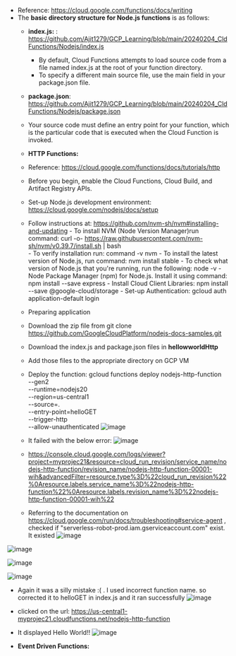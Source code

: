  - Reference: https://cloud.google.com/functions/docs/writing
 - The **basic directory structure for Node.js functions** is as follows:
   - **index.js:** : https://github.com/Ajit1279/GCP_Learning/blob/main/20240204_CldFunctions/Nodejs/index.js
     - By default, Cloud Functions attempts to load source code from a file named index.js at the root of your function directory.
     - To specify a different main source file, use the main field in your package.json file.
   - **package.json**: https://github.com/Ajit1279/GCP_Learning/blob/main/20240204_CldFunctions/Nodejs/package.json

   - Your source code must define an entry point for your function, which is the particular code that is executed when the Cloud Function is invoked.
    - **HTTP Functions:** 
     -  Reference: https://cloud.google.com/functions/docs/tutorials/http
     -  Before you begin, enable the Cloud Functions, Cloud Build, and Artifact Registry APIs.
     -  Set-up Node.js development environment: https://cloud.google.com/nodejs/docs/setup
      - Follow instructions at: https://github.com/nvm-sh/nvm#installing-and-updating
       - To install NVM (Node Version Manager)run command: curl -o- https://raw.githubusercontent.com/nvm-sh/nvm/v0.39.7/install.sh | bash  
       - To verify installation run: command -v nvm
       - To install the latest version of Node.js, run command: nvm install stable
       - To check what version of Node.js that you're running, run the following: node -v
       - Node Package Manager (npm) for Node.js. Install it using command: npm install --save express
       - Install Cloud Client Libraries: npm install --save @google-cloud/storage
       - Set-up Authentication: gcloud auth application-default login
     - Preparing application
      - Download the zip file from git clone https://github.com/GoogleCloudPlatform/nodejs-docs-samples.git
      - Download the index.js and package.json files in **hellowworldHttp** 
      - Add those files to the appropriate directory on GCP VM
     - Deploy the function:
       gcloud functions deploy nodejs-http-function \
        --gen2 \
        --runtime=nodejs20 \
        --region=us-central1 \
        --source=. \
        --entry-point=helloGET \
        --trigger-http  \
        --allow-unauthenticated
 ![image](https://github.com/Ajit1279/GCP_Learning/assets/81754034/a2c9f8a6-a3f6-4622-85c3-c5ab4e53de80)
  
     - It failed with the below error:
 ![image](https://github.com/Ajit1279/GCP_Learning/assets/81754034/6251cbc2-566d-4d1b-b082-c915d130ac0b)
    
     - https://console.cloud.google.com/logs/viewer?project=myprojec21&resource=cloud_run_revision/service_name/nodejs-http-function/revision_name/nodejs-http-function-00001-wih&advancedFilter=resource.type%3D%22cloud_run_revision%22%0Aresource.labels.service_name%3D%22nodejs-http-function%22%0Aresource.labels.revision_name%3D%22nodejs-http-function-00001-wih%22
     - Referring to the documentation on https://cloud.google.com/run/docs/troubleshooting#service-agent , checked if "serverless-robot-prod.iam.gserviceaccount.com" exist. It existed
![image](https://github.com/Ajit1279/GCP_Learning/assets/81754034/d202e8e9-cdfa-480e-aa79-65db9850ae1a)

![image](https://github.com/Ajit1279/GCP_Learning/assets/81754034/d421ea87-2306-4858-aa3d-99b97d665e31)

![image](https://github.com/Ajit1279/GCP_Learning/assets/81754034/034ba715-0b6f-473a-89b6-0d8525e8545c)

![image](https://github.com/Ajit1279/GCP_Learning/assets/81754034/fd1ebcd4-b31b-4fbd-9496-e7bba9e5f831)

   - Again it was a silly mistake :( . I used incorrect function name. so corrected it to helloGET in index.js and it ran successfully
![image](https://github.com/Ajit1279/GCP_Learning/assets/81754034/39d7f7b2-db21-425b-b0dd-0e0b06782d1d)

   - clicked on the url: https://us-central1-myprojec21.cloudfunctions.net/nodejs-http-function
     
   - It displayed Hello World!!
 ![image](https://github.com/Ajit1279/GCP_Learning/assets/81754034/13840d3c-a199-4b05-ae47-336dfde14b89)


   - **Event Driven Functions:**  

